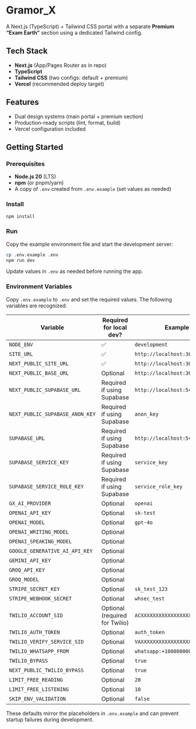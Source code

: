 # Gramor_X

A Next.js (TypeScript) + Tailwind CSS portal with a separate **Premium “Exam Earth”** section using a dedicated Tailwind config.

## Tech Stack
- **Next.js** (App/Pages Router as in repo)
- **TypeScript**
- **Tailwind CSS** (two configs: default + premium)
- **Vercel** (recommended deploy target)

## Features
- Dual design systems (main portal + premium section)
- Production-ready scripts (lint, format, build)
- Vercel configuration included

## Getting Started

### Prerequisites
- **Node.js 20** (LTS)
- **npm** (or pnpm/yarn)
- A copy of `.env` created from `.env.example` (set values as needed)

### Install
```bash
npm install

```

### Run

Copy the example environment file and start the development server:

```bash
cp .env.example .env
npm run dev
```

Update values in `.env` as needed before running the app.

### Environment Variables
Copy `.env.example` to `.env` and set the required values. The following variables are recognized:

| Variable | Required for local dev? | Example value |
| --- | --- | --- |
| `NODE_ENV` | ✅ | `development` |
| `SITE_URL` | ✅ | `http://localhost:3000` |
| `NEXT_PUBLIC_SITE_URL` | ✅ | `http://localhost:3000` |
| `NEXT_PUBLIC_BASE_URL` | Optional | `http://localhost:3000` |
| `NEXT_PUBLIC_SUPABASE_URL` | Required if using Supabase | `http://localhost:54321` |
| `NEXT_PUBLIC_SUPABASE_ANON_KEY` | Required if using Supabase | `anon_key` |
| `SUPABASE_URL` | Required if using Supabase | `http://localhost:54321` |
| `SUPABASE_SERVICE_KEY` | Required if using Supabase | `service_key` |
| `SUPABASE_SERVICE_ROLE_KEY` | Required if using Supabase | `service_role_key` |
| `GX_AI_PROVIDER` | Optional | `openai` |
| `OPENAI_API_KEY` | Optional | `sk-test` |
| `OPENAI_MODEL` | Optional | `gpt-4o` |
| `OPENAI_WRITING_MODEL` | Optional |  |
| `OPENAI_SPEAKING_MODEL` | Optional |  |
| `GOOGLE_GENERATIVE_AI_API_KEY` | Optional |  |
| `GEMINI_API_KEY` | Optional |  |
| `GROQ_API_KEY` | Optional |  |
| `GROQ_MODEL` | Optional |  |
| `STRIPE_SECRET_KEY` | Optional | `sk_test_123` |
| `STRIPE_WEBHOOK_SECRET` | Optional | `whsec_test` |
| `TWILIO_ACCOUNT_SID` | Optional (required for Twilio) | `ACXXXXXXXXXXXXXXXXXXXXXXXXXXXXXXXX` |
| `TWILIO_AUTH_TOKEN` | Optional | `auth_token` |
| `TWILIO_VERIFY_SERVICE_SID` | Optional | `VAXXXXXXXXXXXXXXXXXXXXXXXXXXXXXXXX` |
| `TWILIO_WHATSAPP_FROM` | Optional | `whatsapp:+10000000000` |
| `TWILIO_BYPASS` | Optional | `true` |
| `NEXT_PUBLIC_TWILIO_BYPASS` | Optional | `true` |
| `LIMIT_FREE_READING` | Optional | `20` |
| `LIMIT_FREE_LISTENING` | Optional | `10` |
| `SKIP_ENV_VALIDATION` | Optional | `false` |

These defaults mirror the placeholders in `.env.example` and can prevent startup failures during development.

